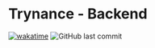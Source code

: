 # Trynance - Backend
[![wakatime](https://wakatime.com/badge/user/99e71179-209a-409a-b8bc-6612891d9ce9/project/c6b15102-65bd-4ed2-87a1-9a74bb75dc3e.svg)](https://wakatime.com/badge/user/99e71179-209a-409a-b8bc-6612891d9ce9/project/c6b15102-65bd-4ed2-87a1-9a74bb75dc3e) ![GitHub last commit](https://img.shields.io/github/last-commit/zataara/trynance-backend)